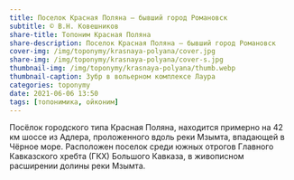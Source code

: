 ```yaml
---
title: Поселок Красная Поляна — бывший город Романовск
subtitle: © В.Н. Ковешников
share-title: Топоним Красная Поляна
share-description: Поселок Красная Поляна — бывший город Романовск
cover-img: /img/toponymy/krasnaya-polyana/cover.jpg
share-img: /img/toponymy/krasnaya-polyana/cover-s.jpg
thumbnail-img: /img/toponymy/krasnaya-polyana/thumb.webp
thumbnail-caption: Зубр в вольерном комплексе Лаура
categories: toponymy
date: 2021-06-06 13:50
tags: [топонимика, ойконим]
---
```

Посёлок городского типа Красная Поляна, находится примерно на 42 км шоссе из Адлера, проложенного вдоль реки Мзымта, впадающей в Чёрное море. Расположен поселок среди южных отрогов Главного Кавказского хребта (ГКХ) Большого Кавказа, в живописном расширении долины реки Мзымта.
